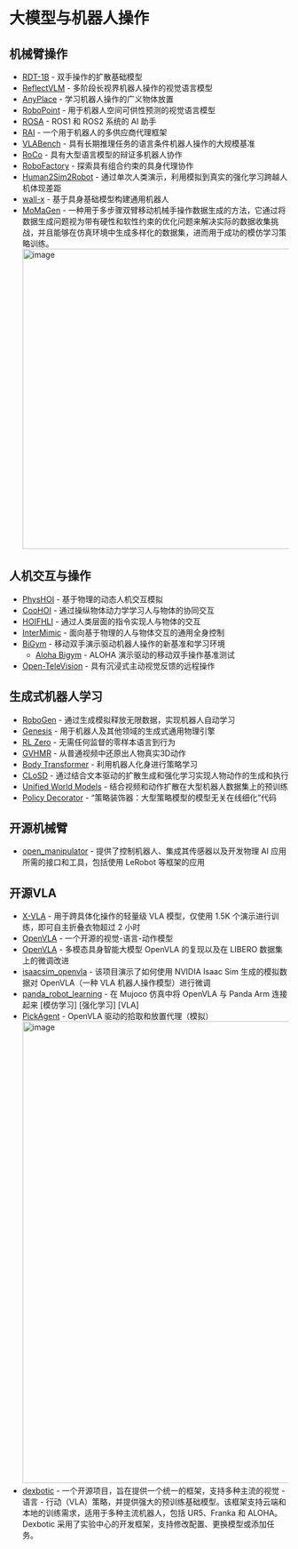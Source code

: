 # 大模型与机器人操作

## 机械臂操作

- [RDT-1B](https://rdt-robotics.github.io/rdt-robotics/) - 双手操作的扩散基础模型
- [ReflectVLM](https://github.com/yunhaif/reflect-vlm) - 多阶段长视界机器人操作的视觉语言模型
- [AnyPlace](https://any-place.github.io/) - 学习机器人操作的广义物体放置
- [RoboPoint](https://robo-point.github.io/) - 用于机器人空间可供性预测的视觉语言模型
- [ROSA](https://github.com/nasa-jpl/rosa) - ROS1 和 ROS2 系统的 AI 助手
- [RAI](https://github.com/RobotecAI/rai) - 一个用于机器人的多供应商代理框架
- [VLABench](https://github.com/OpenMOSS/VLABench) - 具有长期推理任务的语言条件机器人操作的大规模基准
- [RoCo](https://github.com/MandiZhao/robot-collab.git) - 具有大型语言模型的辩证多机器人协作
- [RoboFactory](https://iranqin.github.io/robofactory/) - 探索具有组合约束的具身代理协作
- [Human2Sim2Robot](https://github.com/tylerlum/human2sim2robot.git) - 通过单次人类演示，利用模拟到真实的强化学习跨越人机体现差距
- [wall-x](https://github.com/X-Square-Robot/wall-x.git) - 基于具身基础模型构建通用机器人
- [MoMaGen](https://momagen.github.io/) - 一种用于多步骤双臂移动机械手操作数据生成的方法，它通过将数据生成问题视为带有硬性和软性约束的优化问题来解决实际的数据收集挑战，并且能够在仿真环境中生成多样化的数据集，进而用于成功的模仿学习策略训练。
  <img width="1080" height="540" alt="image" src="https://github.com/user-attachments/assets/73149314-7036-4478-a285-b76ecc0d575d" />


## 人机交互与操作

- [PhysHOI](https://github.com/wyhuai/PhysHOI) - 基于物理的动态人机交互模拟
- [CooHOI](https://github.com/Winston-Gu/CooHOI) - 通过操纵物体动力学学习人与物体的协同交互
- [HOIFHLI](https://hoifhli.github.io/) - 通过人类层面的指令实现人与物体的交互
- [InterMimic](https://sirui-xu.github.io/InterMimic/) - 面向基于物理的人与物体交互的通用全身控制
- [BiGym](https://github.com/chernyadev/bigym) - 移动双手演示驱动机器人操作的新基准和学习环境
  - [Aloha Bigym](https://github.com/AlmondGod/aloha-bigym.git) - ALOHA 演示驱动的移动双手操作基准测试
- [Open-TeleVision](https://github.com/OpenTeleVision/TeleVision) - 具有沉浸式主动视觉反馈的远程操作

## 生成式机器人学习

- [RoboGen](https://github.com/Genesis-Embodied-AI/RoboGen) - 通过生成模拟释放无限数据，实现机器人自动学习
- [Genesis](https://genesis-embodied-ai.github.io/) - 用于机器人及其他领域的生成式通用物理引擎
- [RL Zero](https://hari-sikchi.github.io/rlzero/) - 无需任何监督的零样本语言到行为
- [GVHMR](https://github.com/zju3dv/GVHMR) - 从普通视频中还原出人物真实3D动作
- [Body Transformer](https://github.com/carlosferrazza/BodyTransformer) - 利用机器人化身进行策略学习
- [CLoSD](https://github.com/GuyTevet/CLoSD) - 通过结合文本驱动的扩散生成和强化学习实现人物动作的生成和执行
- [Unified World Models](https://weirdlabuw.github.io/uwm/) - 结合视频和动作扩散在大型机器人数据集上的预训练
- [Policy Decorator](https://github.com/tongzhoumu/policy_decorator.git) - “策略装饰器：大型策略模型的模型无关在线细化”代码

## 开源机械臂

- [open_manipulator](https://github.com/ROBOTIS-GIT/open_manipulator.git) -  提供了控制机器人、集成其传感器以及开发物理 AI 应用所需的接口和工具，包括使用 LeRobot 等框架的应用

## 开源VLA

- [X-VLA](https://thu-air-dream.github.io/X-VLA/) - 用于跨具体化操作的轻量级 VLA 模型，仅使用 1.5K 个演示进行训练，即可自主折叠衣物超过 2 小时
- [OpenVLA](https://openvla.github.io/) - 一个开源的视觉-语言-动作模型
- [OpenVLA](https://github.com/junnannie/OpenVLA.git) - 多模态具身智能大模型 OpenVLA 的复现以及在 LIBERO 数据集上的微调改进
- [isaacsim_openvla](https://github.com/RiccardoBianco/isaacsim_openvla.git) - 该项目演示了如何使用 NVIDIA Isaac Sim 生成的模拟数据对 OpenVLA（一种 VLA 机器人操作模型）进行微调
- [panda_robot_learning](https://github.com/Prithvijai/panda_robot_learning.git) - 在 Mujoco 仿真中将 OpenVLA 与 Panda Arm 连接起来 [模仿学习] [强化学习] [VLA]
- [PickAgent](https://github.com/miladfa7/PickAgent.git) - OpenVLA 驱动的拾取和放置代理（模拟）
  <img width="1528" height="831" alt="image" src="https://github.com/user-attachments/assets/341511ff-e55d-462e-bd37-45429db15bac" />
- [dexbotic](https://github.com/Dexmal/dexbotic.git) - 一个开源项目，旨在提供一个统一的框架，支持多种主流的视觉 - 语言 - 行动（VLA）策略，并提供强大的预训练基础模型。该框架支持云端和本地的训练需求，适用于多种主流机器人，包括 UR5、Franka 和 ALOHA。Dexbotic 采用了实验中心的开发框架，支持修改配置、更换模型或添加任务。


